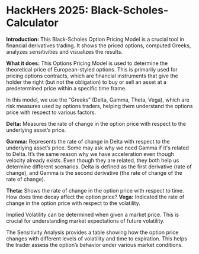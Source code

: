 # HackHers 2025: Black-Scholes-Calculator

**Introduction:**
This Black-Scholes Option Pricing Model is a crucial tool in financial derivatives trading. It shows the priced options, computed Greeks, analyzes sensitivities and visualizes the results.


**What it does:**
This Options Pricing Model is used to determine the theoretical price of European-styled options. This is primarily used for pricing options contracts, which are financial instruments that give the holder the right (but not the obligation) to buy or sell an asset at a predetermined price within a specific time frame.

In this model, we use the “Greeks” (Delta, Gamma, Theta, Vega), which are risk measures used by options traders, helping them understand the options price with respect to various factors.

**Delta:** Measures the rate of change in the option price with respect to the underlying asset’s price.

**Gamma:** Represents the rate of change in Delta with respect to the underlying asset’s price.
Some may ask why we need Gamma if it's related to Delta. It’s the same reason why we have acceleration even though velocity already exists. Even though they are related, they both help us determine different scenarios. Delta is defined as the first derivative (rate of change), and Gamma is the second derivative (the rate of change of the rate of change). 

**Theta:** Shows the rate of change in the option price with respect to time. How does time decay affect the option price?
**Vega:** Indicated the rate of change in the option price with respect to the volatility.

Implied Volatility can be determined when given a market price. This is crucial for understanding market expectations of future volatility.

The Sensitivity Analysis provides a table showing how the option price changes with different levels of volatility and time to expiration. This helps the trader assess the option’s behavior under various market conditions.
